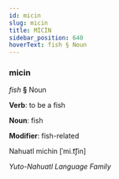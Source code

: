 ```yaml
---
id: micin
slug: micin
title: MİCİN
sidebar_position: 640
hoverText: fish § Noun
---
```


### micin

*fish* **§** Noun

**Verb**: to be a fish

**Noun**: fish

**Modifier**: fish-related

Nahuatl michin [ˈmi.t͡ʃin]

*Yuto-Nahuatl Language Family*